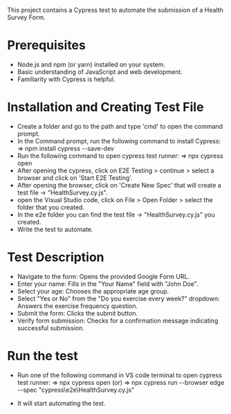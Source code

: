 This project contains a Cypress test to automate the submission of a Health Survey Form.

# Prerequisites

- Node.js and npm (or yarn) installed on your system.
- Basic understanding of JavaScript and web development.
- Familiarity with Cypress is helpful.

# Installation and Creating Test File

- Create a folder and go to the path and type 'cmd' to open the command prompt.
- In the Command prompt, run the following command to install Cypress:
    => npm install cypress --save-dev
- Run the following command to open cypress test runner:
    => npx cypress open
- After opening the cypress, click on E2E Testing > continue > select a browser and click on 'Start E2E Testing'.
- After opening the browser, click on 'Create New Spec' that will create a test file -> "HealthSurvey.cy.js".
- open the Visual Studio code, click on File > Open Folder > select the folder that you created.
- In the e2e folder you can find the test file -> "HealthSurvey.cy.js" you created.
- Write the test to automate.

# Test Description

- Navigate to the form: Opens the provided Google Form URL.
- Enter your name: Fills in the "Your Name" field with "John Doe".
- Select your age: Chooses the appropriate age group.
- Select "Yes or No" from the "Do you exercise every week?" dropdown: Answers the exercise frequency question.
- Submit the form: Clicks the submit button.
- Verify form submission: Checks for a confirmation message indicating successful submission.

# Run the test

- Run one of the following command in VS code terminal to open cypress test runner:
    => npx cypress open
        (or)
    => npx cypress run --browser edge --spec "cypress\e2e\HealthSurvey.cy.js"

- It will start automating the test.